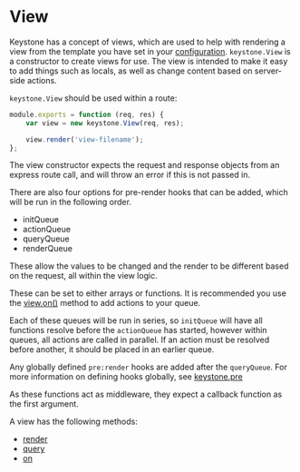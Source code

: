 # View

Keystone has a concept of views, which are used to help with rendering a view from the template you have set in your [configuration](/configuration). `keystone.View` is a constructor to create views for use. The view is intended to make it easy to add things such as locals, as well as change content based on server-side actions.

`keystone.View` should be used within a route:

```javascript
module.exports = function (req, res) {
	var view = new keystone.View(req, res);

	view.render('view-filename');
};
```

The view constructor expects the request and response objects from an express route call, and will throw an error if this is not passed in.

There are also four options for pre-render hooks that can be added, which will be run in the following order.
- initQueue
- actionQueue
- queryQueue
- renderQueue

These allow the values to be changed and the render to be different based on the request, all within the view logic.

These can be set to either arrays or functions. It is recommended you use the [view.on()](/view/on) method to add actions to your queue.

Each of these queues will be run in series, so `initQueue` will have all functions resolve before the `actionQueue` has started, however within queues, all actions are called in parallel. If an action must be resolved before another, it should be placed in an earlier queue.

Any globally defined `pre:render` hooks are added after the `queryQueue`. For more information on defining hooks globally, see [keystone.pre](/method/pre)

As these functions act as middleware, they expect a callback function as the first argument.

A view has the following methods:

- [render](/view/render)
- [query](/view/query)
- [on](/view/on)
